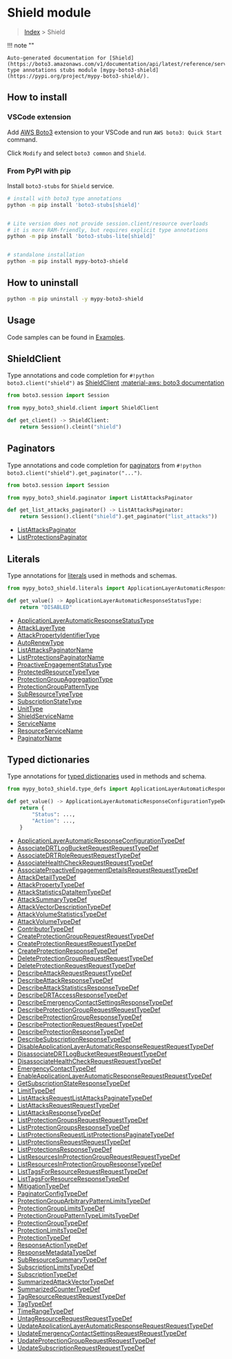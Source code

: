 #  Shield module

> [Index](../README.md) > Shield

!!! note ""

    Auto-generated documentation for [Shield](https://boto3.amazonaws.com/v1/documentation/api/latest/reference/services/shield.html#Shield)
    type annotations stubs module [mypy-boto3-shield](https://pypi.org/project/mypy-boto3-shield/).

## How to install

### VSCode extension

Add [AWS Boto3](https://marketplace.visualstudio.com/items?itemName=Boto3typed.boto3-ide)
extension to your VSCode and run `AWS boto3: Quick Start` command.

Click `Modify` and select `boto3 common` and `Shield`.

### From PyPI with pip

Install `boto3-stubs` for `Shield` service.

```bash
# install with boto3 type annotations
python -m pip install 'boto3-stubs[shield]'


# Lite version does not provide session.client/resource overloads
# it is more RAM-friendly, but requires explicit type annotations
python -m pip install 'boto3-stubs-lite[shield]'


# standalone installation
python -m pip install mypy-boto3-shield
```



## How to uninstall

```bash
python -m pip uninstall -y mypy-boto3-shield
```

## Usage

Code samples can be found in [Examples](./usage.md).

## ShieldClient

Type annotations and code completion for  `#!python boto3.client("shield")` as [ShieldClient](./client.md)
[:material-aws: boto3 documentation](https://boto3.amazonaws.com/v1/documentation/api/latest/reference/services/shield.html#Shield.Client)

```python title="Usage example"
from boto3.session import Session

from mypy_boto3_shield.client import ShieldClient

def get_client() -> ShieldClient:
    return Session().cleint("shield")
```


## Paginators

Type annotations and code completion for [paginators](./paginators.md)
from `#!python boto3.client("shield").get_paginator("...")`.

```python title="Usage example"
from boto3.session import Session

from mypy_boto3_shield.paginator import ListAttacksPaginator

def get_list_attacks_paginator() -> ListAttacksPaginator:
    return Session().client("shield").get_paginator("list_attacks"))
```

- [ListAttacksPaginator](./paginators.md#listattackspaginator)
- [ListProtectionsPaginator](./paginators.md#listprotectionspaginator)









## Literals

Type annotations for [literals](./literals.md) used in methods and schemas.

```python title="Usage example"
from mypy_boto3_shield.literals import ApplicationLayerAutomaticResponseStatusType

def get_value() -> ApplicationLayerAutomaticResponseStatusType:
    return "DISABLED"
```

- [ApplicationLayerAutomaticResponseStatusType](./literals.md#applicationlayerautomaticresponsestatustype)
- [AttackLayerType](./literals.md#attacklayertype)
- [AttackPropertyIdentifierType](./literals.md#attackpropertyidentifiertype)
- [AutoRenewType](./literals.md#autorenewtype)
- [ListAttacksPaginatorName](./literals.md#listattackspaginatorname)
- [ListProtectionsPaginatorName](./literals.md#listprotectionspaginatorname)
- [ProactiveEngagementStatusType](./literals.md#proactiveengagementstatustype)
- [ProtectedResourceTypeType](./literals.md#protectedresourcetypetype)
- [ProtectionGroupAggregationType](./literals.md#protectiongroupaggregationtype)
- [ProtectionGroupPatternType](./literals.md#protectiongrouppatterntype)
- [SubResourceTypeType](./literals.md#subresourcetypetype)
- [SubscriptionStateType](./literals.md#subscriptionstatetype)
- [UnitType](./literals.md#unittype)
- [ShieldServiceName](./literals.md#shieldservicename)
- [ServiceName](./literals.md#servicename)
- [ResourceServiceName](./literals.md#resourceservicename)
- [PaginatorName](./literals.md#paginatorname)




## Typed dictionaries

Type annotations for [typed dictionaries](./type_defs.md) used in methods and schema.

```python title="Usage example"
from mypy_boto3_shield.type_defs import ApplicationLayerAutomaticResponseConfigurationTypeDef

def get_value() -> ApplicationLayerAutomaticResponseConfigurationTypeDef:
    return {
        "Status": ...,
        "Action": ...,
    }
```

- [ApplicationLayerAutomaticResponseConfigurationTypeDef](./type_defs.md#applicationlayerautomaticresponseconfigurationtypedef)
- [AssociateDRTLogBucketRequestRequestTypeDef](./type_defs.md#associatedrtlogbucketrequestrequesttypedef)
- [AssociateDRTRoleRequestRequestTypeDef](./type_defs.md#associatedrtrolerequestrequesttypedef)
- [AssociateHealthCheckRequestRequestTypeDef](./type_defs.md#associatehealthcheckrequestrequesttypedef)
- [AssociateProactiveEngagementDetailsRequestRequestTypeDef](./type_defs.md#associateproactiveengagementdetailsrequestrequesttypedef)
- [AttackDetailTypeDef](./type_defs.md#attackdetailtypedef)
- [AttackPropertyTypeDef](./type_defs.md#attackpropertytypedef)
- [AttackStatisticsDataItemTypeDef](./type_defs.md#attackstatisticsdataitemtypedef)
- [AttackSummaryTypeDef](./type_defs.md#attacksummarytypedef)
- [AttackVectorDescriptionTypeDef](./type_defs.md#attackvectordescriptiontypedef)
- [AttackVolumeStatisticsTypeDef](./type_defs.md#attackvolumestatisticstypedef)
- [AttackVolumeTypeDef](./type_defs.md#attackvolumetypedef)
- [ContributorTypeDef](./type_defs.md#contributortypedef)
- [CreateProtectionGroupRequestRequestTypeDef](./type_defs.md#createprotectiongrouprequestrequesttypedef)
- [CreateProtectionRequestRequestTypeDef](./type_defs.md#createprotectionrequestrequesttypedef)
- [CreateProtectionResponseTypeDef](./type_defs.md#createprotectionresponsetypedef)
- [DeleteProtectionGroupRequestRequestTypeDef](./type_defs.md#deleteprotectiongrouprequestrequesttypedef)
- [DeleteProtectionRequestRequestTypeDef](./type_defs.md#deleteprotectionrequestrequesttypedef)
- [DescribeAttackRequestRequestTypeDef](./type_defs.md#describeattackrequestrequesttypedef)
- [DescribeAttackResponseTypeDef](./type_defs.md#describeattackresponsetypedef)
- [DescribeAttackStatisticsResponseTypeDef](./type_defs.md#describeattackstatisticsresponsetypedef)
- [DescribeDRTAccessResponseTypeDef](./type_defs.md#describedrtaccessresponsetypedef)
- [DescribeEmergencyContactSettingsResponseTypeDef](./type_defs.md#describeemergencycontactsettingsresponsetypedef)
- [DescribeProtectionGroupRequestRequestTypeDef](./type_defs.md#describeprotectiongrouprequestrequesttypedef)
- [DescribeProtectionGroupResponseTypeDef](./type_defs.md#describeprotectiongroupresponsetypedef)
- [DescribeProtectionRequestRequestTypeDef](./type_defs.md#describeprotectionrequestrequesttypedef)
- [DescribeProtectionResponseTypeDef](./type_defs.md#describeprotectionresponsetypedef)
- [DescribeSubscriptionResponseTypeDef](./type_defs.md#describesubscriptionresponsetypedef)
- [DisableApplicationLayerAutomaticResponseRequestRequestTypeDef](./type_defs.md#disableapplicationlayerautomaticresponserequestrequesttypedef)
- [DisassociateDRTLogBucketRequestRequestTypeDef](./type_defs.md#disassociatedrtlogbucketrequestrequesttypedef)
- [DisassociateHealthCheckRequestRequestTypeDef](./type_defs.md#disassociatehealthcheckrequestrequesttypedef)
- [EmergencyContactTypeDef](./type_defs.md#emergencycontacttypedef)
- [EnableApplicationLayerAutomaticResponseRequestRequestTypeDef](./type_defs.md#enableapplicationlayerautomaticresponserequestrequesttypedef)
- [GetSubscriptionStateResponseTypeDef](./type_defs.md#getsubscriptionstateresponsetypedef)
- [LimitTypeDef](./type_defs.md#limittypedef)
- [ListAttacksRequestListAttacksPaginateTypeDef](./type_defs.md#listattacksrequestlistattackspaginatetypedef)
- [ListAttacksRequestRequestTypeDef](./type_defs.md#listattacksrequestrequesttypedef)
- [ListAttacksResponseTypeDef](./type_defs.md#listattacksresponsetypedef)
- [ListProtectionGroupsRequestRequestTypeDef](./type_defs.md#listprotectiongroupsrequestrequesttypedef)
- [ListProtectionGroupsResponseTypeDef](./type_defs.md#listprotectiongroupsresponsetypedef)
- [ListProtectionsRequestListProtectionsPaginateTypeDef](./type_defs.md#listprotectionsrequestlistprotectionspaginatetypedef)
- [ListProtectionsRequestRequestTypeDef](./type_defs.md#listprotectionsrequestrequesttypedef)
- [ListProtectionsResponseTypeDef](./type_defs.md#listprotectionsresponsetypedef)
- [ListResourcesInProtectionGroupRequestRequestTypeDef](./type_defs.md#listresourcesinprotectiongrouprequestrequesttypedef)
- [ListResourcesInProtectionGroupResponseTypeDef](./type_defs.md#listresourcesinprotectiongroupresponsetypedef)
- [ListTagsForResourceRequestRequestTypeDef](./type_defs.md#listtagsforresourcerequestrequesttypedef)
- [ListTagsForResourceResponseTypeDef](./type_defs.md#listtagsforresourceresponsetypedef)
- [MitigationTypeDef](./type_defs.md#mitigationtypedef)
- [PaginatorConfigTypeDef](./type_defs.md#paginatorconfigtypedef)
- [ProtectionGroupArbitraryPatternLimitsTypeDef](./type_defs.md#protectiongrouparbitrarypatternlimitstypedef)
- [ProtectionGroupLimitsTypeDef](./type_defs.md#protectiongrouplimitstypedef)
- [ProtectionGroupPatternTypeLimitsTypeDef](./type_defs.md#protectiongrouppatterntypelimitstypedef)
- [ProtectionGroupTypeDef](./type_defs.md#protectiongrouptypedef)
- [ProtectionLimitsTypeDef](./type_defs.md#protectionlimitstypedef)
- [ProtectionTypeDef](./type_defs.md#protectiontypedef)
- [ResponseActionTypeDef](./type_defs.md#responseactiontypedef)
- [ResponseMetadataTypeDef](./type_defs.md#responsemetadatatypedef)
- [SubResourceSummaryTypeDef](./type_defs.md#subresourcesummarytypedef)
- [SubscriptionLimitsTypeDef](./type_defs.md#subscriptionlimitstypedef)
- [SubscriptionTypeDef](./type_defs.md#subscriptiontypedef)
- [SummarizedAttackVectorTypeDef](./type_defs.md#summarizedattackvectortypedef)
- [SummarizedCounterTypeDef](./type_defs.md#summarizedcountertypedef)
- [TagResourceRequestRequestTypeDef](./type_defs.md#tagresourcerequestrequesttypedef)
- [TagTypeDef](./type_defs.md#tagtypedef)
- [TimeRangeTypeDef](./type_defs.md#timerangetypedef)
- [UntagResourceRequestRequestTypeDef](./type_defs.md#untagresourcerequestrequesttypedef)
- [UpdateApplicationLayerAutomaticResponseRequestRequestTypeDef](./type_defs.md#updateapplicationlayerautomaticresponserequestrequesttypedef)
- [UpdateEmergencyContactSettingsRequestRequestTypeDef](./type_defs.md#updateemergencycontactsettingsrequestrequesttypedef)
- [UpdateProtectionGroupRequestRequestTypeDef](./type_defs.md#updateprotectiongrouprequestrequesttypedef)
- [UpdateSubscriptionRequestRequestTypeDef](./type_defs.md#updatesubscriptionrequestrequesttypedef)

